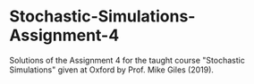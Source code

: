 # Stochastic-Simulations-Assignment-4
Solutions of the Assignment 4 for the taught course "Stochastic Simulations" given at Oxford by Prof. Mike Giles (2019).
